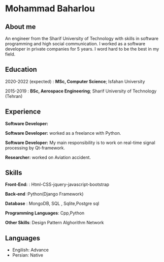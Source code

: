 Mohammad Baharlou
============
About me
---------
An engineer from the Sharif University of Technology with skills in software programming and high social communication.
I worked as a software developer in private companies for 5 years. I word hard to be the best in my field.



Education
---------

2020-2022 (expected)
:   **MSc, Computer Science**; Isfahan University

   

2015-2019
:   **BSc, Aerospace Engineering**; Sharif University of
    Technology (Tehran)


Experience
----------
**Software Developer:**

**Software Developer:**
worked as a freelance with Python.

**Software Developer:**
My main responsibility is to work on real-time signal processing by Qt-framework.

**Researcher:**
worked on Aviation accident.

Skills
--------------------
**Front-End:**
: Html-CSS-jquery-javascript-bootstrap 

**Back-end**
:Python(Django Framework)

**Database**
: MongoDB, SQL , Sqlite,Postgre sql

**Programming Languages**:
Cpp,Python

**Other Skills**:
Design Pattern
Alghorithm
Network

[ref]: https://github.com/iimohammad

Languages
----------------------------------------

* Engilish: Advance
* Persian: Native
     

